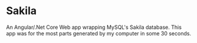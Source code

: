 
# Sakila

An Angular/.Net Core Web app wrapping MySQL's Sakila database. This app was for the most parts generated by my computer in some 30 seconds.
